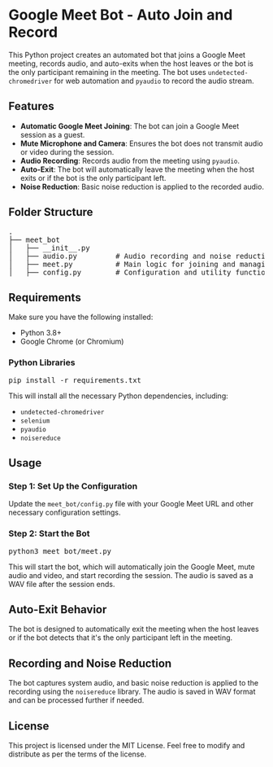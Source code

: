 
<html lang="en">
<head>
    <meta charset="UTF-8">
    <meta name="viewport" content="width=device-width, initial-scale=1.0">
</head>
<body>

<h1>Google Meet Bot - Auto Join and Record</h1>

<p>This Python project creates an automated bot that joins a Google Meet meeting, records audio, and auto-exits when the host leaves or the bot is the only participant remaining in the meeting. The bot uses <code>undetected-chromedriver</code> for web automation and <code>pyaudio</code> to record the audio stream.</p>

<h2>Features</h2>
<ul>
    <li><strong>Automatic Google Meet Joining</strong>: The bot can join a Google Meet session as a guest.</li>
    <li><strong>Mute Microphone and Camera</strong>: Ensures the bot does not transmit audio or video during the session.</li>
    <li><strong>Audio Recording</strong>: Records audio from the meeting using <code>pyaudio</code>.</li>
    <li><strong>Auto-Exit</strong>: The bot will automatically leave the meeting when the host exits or if the bot is the only participant left.</li>
    <li><strong>Noise Reduction</strong>: Basic noise reduction is applied to the recorded audio.</li>
</ul>

<h2>Folder Structure</h2>
<pre>
.
├── meet_bot
│   ├── __init__.py
│   ├── audio.py         # Audio recording and noise reduction logic
│   ├── meet.py          # Main logic for joining and managing the Google Meet
│   ├── config.py        # Configuration and utility functions
</pre>

<h2>Requirements</h2>
<p>Make sure you have the following installed:</p>
<ul>
    <li>Python 3.8+</li>
    <li>Google Chrome (or Chromium)</li>
</ul>

<h3>Python Libraries</h3>
<pre>
pip install -r requirements.txt
</pre>
<p>This will install all the necessary Python dependencies, including:</p>
<ul>
    <li><code>undetected-chromedriver</code></li>
    <li><code>selenium</code></li>
    <li><code>pyaudio</code></li>
    <li><code>noisereduce</code></li>
</ul>

<h2>Usage</h2>

<h3>Step 1: Set Up the Configuration</h3>
<p>Update the <code>meet_bot/config.py</code> file with your Google Meet URL and other necessary configuration settings.</p>

<h3>Step 2: Start the Bot</h3>
<pre>
python3 meet_bot/meet.py
</pre>
<p>This will start the bot, which will automatically join the Google Meet, mute audio and video, and start recording the session. The audio is saved as a WAV file after the session ends.</p>

<h2>Auto-Exit Behavior</h2>
<p>The bot is designed to automatically exit the meeting when the host leaves or if the bot detects that it's the only participant left in the meeting.</p>

<h2>Recording and Noise Reduction</h2>
<p>The bot captures system audio, and basic noise reduction is applied to the recording using the <code>noisereduce</code> library. The audio is saved in WAV format and can be processed further if needed.</p>

<h2>License</h2>
<p>This project is licensed under the MIT License. Feel free to modify and distribute as per the terms of the license.</p>

</body>
</html>
